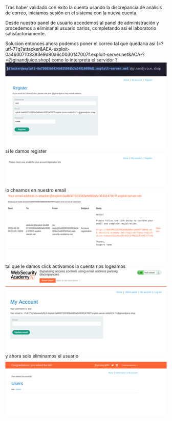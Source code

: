 Tras haber validado con éxito la cuenta usando la discrepancia de análisis de correo, iniciamos sesión en el sistema con la nueva cuenta.

Desde nuestro panel de usuario accedemos al panel de administración y procedemos a eliminar al usuario carlos, completando así el laboratorio satisfactoriamente.

Solucion
entonces ahora podemos poner el correo tal que quedaria asi (=?utf-7?q?attacker&AEA-exploit-0a46007103383e9d80a6c0030147007f.exploit-server.net&ACA-?=@ginandjuice.shop)
como lo interpreta el servidor ?
![Pasted_image_20250829023306.png](Imagenes/Pasted_image_20250829023306.png)
![Pasted_image_20250829023326.png](Imagenes/Pasted_image_20250829023326.png)
si le damos register
![Pasted_image_20250829023346.png](Imagenes/Pasted_image_20250829023346.png)
lo cheamos en nuestro email
![Pasted_image_20250829023408.png](Imagenes/Pasted_image_20250829023408.png)
tal que le damos click activamos la cuenta nos logeamos
![Pasted_image_20250829023548.png](Imagenes/Pasted_image_20250829023548.png)
y ahora solo eliminamos el usuario
![Pasted_image_20250829023616.png](Imagenes/Pasted_image_20250829023616.png)
